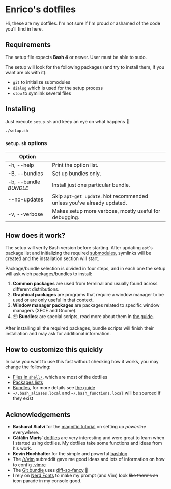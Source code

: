 # Enrico's dotfiles
Hi, these are my dotfiles. I'm not sure if I'm proud or ashamed of the code you'll find in here.

## Requirements
The setup file expects **Bash 4** or newer. User must be able to sudo.

The setup will look for the following packages (and try to install them, if you want are ok with it):
  * `git` to initialize submodules
  * `dialog` which is used for the setup process
  * `stow` to symlink several files

## Installing
Just execute `setup.sh` and keep an eye on what happens :crystal_ball:

```
./setup.sh
```

### `setup.sh` options

| **Option**            |                                                                       |
|-----------------------|-----------------------------------------------------------------------|
| -h, --help            | Print the option list.                                                |
| -B, --bundles         | Set up bundles only.                                                  |
| -b, --bundle _BUNDLE_ | Install just one particular bundle.                                   |
| --no-updates          | Skip `apt-get update`. Not recommended unless you've already updated. |
| -v, --verbose         | Makes setup more verbose, mostly useful for debugging.                |

## How does it work?
The setup will verify Bash version before starting. After updating `apt`'s package list and initializing the required [submodules](./.gitmodules), symlinks will be created and the installation section will start.

Package/bundle selection is divided in four steps, and in each one the setup will ask wich packages/bundles to install:
  1. **Common packages** are used from terminal and usually found across different distributions.
  2. **Graphical packages** are programs that require a window manager to be used or are only useful in that context.
  3. **Window manager packages** are packages related to specific window managers (XFCE and Gnome).
  4. :package: **Bundles**: are special scripts, read more about them in [the guide](./bundles/about-bundles.md).

After installing all the required packages, bundle scripts will finish their installation and may ask for additional information.

## How to customize this quickly
In case you want to use this fast without checking how it works, you may change the following:
  * [Files in `shell/`](./shell/), which are most of the dotfiles
  * [Packages lists](./common/settings.sh)
  * [Bundles](./bundles/), for more details see [the guide](./bundles/about-bundles.md)
  * `~/.bash_aliases.local` and `~/.bash_functions.local` will be sourced if they exist

## Acknowledgements
  * **Basharat Sialvi** for the [magnific tutorial](https://askubuntu.com/a/283909/198486) on setting up *powerline* everywhere.
  * **Cătălin Mariș**' [dotfiles](https://github.com/alrra/dotfiles) are very interesting and were great to learn when I started using dotfiles. My dotfiles take some functions and ideas from his work.
  * **Kevin Hochhalter** for the simple and powerful [bashlog](https://github.com/klhochhalter/bashlog).
  * The [/r/vim](https://www.reddit.com/r/vim/) subreddit gave me good ideas and lots of information on how to config [.vimrc](./bundles/vim/vim/vimrc)
  * The [Git bundle](./bundles/git/) uses [diff-so-fancy](https://github.com/so-fancy/diff-so-fancy) :information_desk_person:
  * I rely on [Nerd Fonts](https://github.com/ryanoasis/nerd-fonts) to make my prompt (and Vim) look ~~like there's an icon parade in my console~~ good.
